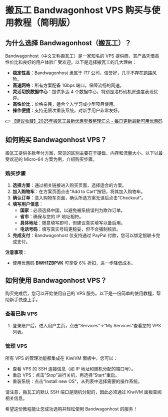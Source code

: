 # 搬瓦工 Bandwagonhost VPS 购买与使用教程（简明版）

## 为什么选择 Bandwagonhost（搬瓦工）？

Bandwagonhost（中文又称搬瓦工）是一家知名的 VPS 提供商，其产品凭借高性价比和良好的用户体验广受欢迎。以下是选择搬瓦工的几大理由：

- **稳定性高**：Bandwagonhost 隶属于 IT7 公司，信誉好，几乎不存在跑路风险。
- **高速网络**：所有方案配备 1Gbps 端口，保障流畅的网速。
- **灵活切换数据中心**：提供多达 4 个数据中心，特别是洛杉矶机房速度表现优异。
- **高性价比**：价格亲民，适合个人学习或小型项目使用。
- **操作便捷**：支持无限次重装系统，对新手用户非常友好。

👉 [【建议收藏】2025年搬瓦工最新优惠套餐整理汇总 - 每日更新最新可用优惠码](https://bit.ly/banwagon)

## 如何购买 Bandwagonhost VPS？

搬瓦工提供多款年付方案，常见的区别主要在于硬盘、内存和流量大小。以下以最受欢迎的 Micro-64 方案为例，介绍购买步骤。

### 购买步骤

1. **选择方案**：通过相关链接进入购买页面，选择适合的方案。
2. **加入购物车**：在方案页面点击“Add to Cart”按钮，将其加入购物车。
3. **确认订单**：进入购物车页面，确认所选方案无误后点击“Checkout”。
4. **填写用户信息**：
    - **国家**：必须选择中国，以避免被系统误判为欺诈订单。
    - **省市**：确保与您的 IP 地址相符。
    - **具体地址**：随意填写即可，但建议真实填写以备后用。
    - **电话号码**：填写真实号码更稳妥，但不会强制核验。
5. **完成支付**：Bandwagonhost 仅支持通过 PayPal 付款，您可以绑定银联卡完成支付。

**注意事项**：
- 使用优惠码 **BWH1ZBPVK** 可享受 6% 折扣，进一步降低成本。

## 如何使用 Bandwagonhost VPS？

购买完成后，您可以开始使用自己的 VPS 服务。以下是一份简单的使用教程，帮助新手快速上手。

### 查看已购 VPS

1. 登录账户后，进入用户主页，点击“Services”->“My Services”查看您的 VPS 列表。

### 管理 VPS

所有 VPS 的管理功能都集成在 KiwiVM 面板中，您可以：
- 查看 VPS 的 SSH 连接信息（如 IP 地址和随机分配的端口号）。
- 重启 VPS：点击“Stop”进行关机，再选择“Start”重启。
- 重装系统：点击“Install new OS”，从列表中选择需要的操作系统。

请注意，搬瓦工的默认 SSH 端口是随机分配的，因此必须通过 KiwiVM 面板查阅相关信息。

希望这份教程能让您成功选购并轻松使用 Bandwagonhost 的服务！